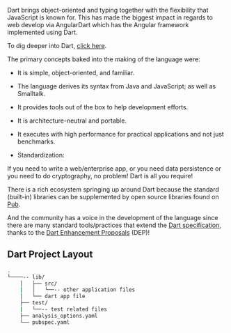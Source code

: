 Dart brings object-oriented and typing together with the flexibility that JavaScript is known for. This has made the biggest impact in regards to web develop via AngularDart which has the Angular framework implemented using Dart.

To dig deeper into Dart, [click here](https://en.wikipedia.org/wiki/Dart_(programming_language)).

The primary concepts baked into the making of the language were:

 - It is simple, object-oriented, and familiar.
  * The language derives its syntax from Java and JavaScript; as well as Smalltalk.
 - It provides tools out of the box to help development efforts.
 - It is architecture-neutral and portable.
 - It executes with high performance for practical applications and not just benchmarks.

- Standardization:

If you need to write a web/enterprise app, or you need data persistence or you need to do cryptography, no problem!
Dart is all you require!

There is a rich ecosystem springing up around Dart because the standard (built-in) libraries can be supplemented by open source libraries found on [Pub](https://pub.dartlang.org).

And the community has a voice in the development of the language since there are many standard tools/practices that extend the [Dart specification](https://www.dartlang.org/guides/language/spec), thanks to the [Dart Enhancement Proposals](https://github.com/dart-lang/dart_enhancement_proposals) (DEP)!

## Dart Project Layout
```bash
.
└────-- lib/
    │   ├── src/
    |   │   └──-- other application files
    │   └── dart app file
    ├── test/
    |   └──-- test related files
    ├── analysis_options.yaml
    └── pubspec.yaml
```
